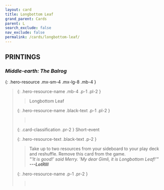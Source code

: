 ```yaml
---
layout: card
title: Longbottom Leaf
grand_parent: Cards
parent: L
search_exclude: false
nav_exclude: false
permalink: /cards/longbottom-leaf/
---
```


## PRINTINGS


### _Middle-earth: The Balrog_

{: .hero-resource .mx-sm-4 .mx-lg-8 .mb-4 }
> {: .hero-resource-name .mb-4 .p-1 .pl-2 }
> > <div class="card-mp"></div>
> > <div class="card-name">Longbottom Leaf</div>
>
> {: .hero-resource-name .black-text .p-1 .pl-2 }
> > &nbsp;
>
> {: .card-classification .pr-2 }
> Short-event
>
> {: .hero-resource-text .black-text .p-2 }
> > Take up to two resources from your sideboard to your play deck and reshuffle. Remove this card from the game. <br>_"'It is good!' said Merry. 'My dear Gimli, it is Longbottom Leaf!'"_ ***---LotRIII*** 
> 
> {: .hero-resource-name .p-1 .pr-2 }
> > <div class="card-shield"></div>
> > <div class="card-corruption">&nbsp;</div>
